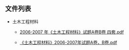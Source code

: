 

## 文件列表

- 土木工程材料

    - [2006-2007 年《土木工程材料》试题A卷B卷 四套.pdf](https://github.com/bjut-swift/BJUT-Helper/raw/master/%E5%9C%9F%E6%9C%A8%E5%B7%A5%E7%A8%8B%E6%9D%90%E6%96%99/2006-2007%20%E5%B9%B4%E3%80%8A%E5%9C%9F%E6%9C%A8%E5%B7%A5%E7%A8%8B%E6%9D%90%E6%96%99%E3%80%8B%E8%AF%95%E9%A2%98A%E5%8D%B7B%E5%8D%B7%20%E5%9B%9B%E5%A5%97.pdf)

    - [《土木工程材料》2006-2007年试题A卷，B卷.pdf](https://github.com/bjut-swift/BJUT-Helper/raw/master/%E5%9C%9F%E6%9C%A8%E5%B7%A5%E7%A8%8B%E6%9D%90%E6%96%99/%E3%80%8A%E5%9C%9F%E6%9C%A8%E5%B7%A5%E7%A8%8B%E6%9D%90%E6%96%99%E3%80%8B2006-2007%E5%B9%B4%E8%AF%95%E9%A2%98A%E5%8D%B7%EF%BC%8CB%E5%8D%B7.pdf)


